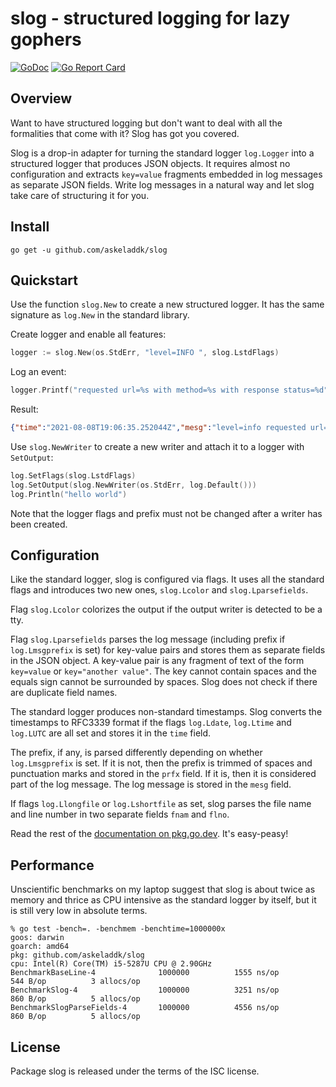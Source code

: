 # slog - structured logging for lazy gophers

[![GoDoc](https://godoc.org/github.com/askeladdk/slog?status.png)](https://godoc.org/github.com/askeladdk/slog)
[![Go Report Card](https://goreportcard.com/badge/github.com/askeladdk/slog)](https://goreportcard.com/report/github.com/askeladdk/slog)

## Overview

Want to have structured logging but don't want to deal with all the formalities that come with it? Slog has got you covered.

Slog is a drop-in adapter for turning the standard logger `log.Logger` into a structured logger that produces JSON objects. It requires almost no configuration and extracts `key=value` fragments embedded in log messages as separate JSON fields. Write log messages in a natural way and let slog take care of structuring it for you.

## Install

```
go get -u github.com/askeladdk/slog
```

## Quickstart

Use the function `slog.New` to create a new structured logger.
It has the same signature as `log.New` in the standard library.

Create logger and enable all features:

```go
logger := slog.New(os.StdErr, "level=INFO ", slog.LstdFlags)
```

Log an event:

```go
logger.Printf("requested url=%s with method=%s with response status=%d", "/index.html", "GET", 200)
```

Result:

```json
{"time":"2021-08-08T19:06:35.252044Z","mesg":"level=info requested url=/index.html with method=GET with response status=200","level":"info","url":"/index.html","method":"GET","status":200}
```

Use `slog.NewWriter` to create a new writer and attach it to a logger with `SetOutput`:

```go
log.SetFlags(slog.LstdFlags)
log.SetOutput(slog.NewWriter(os.StdErr, log.Default()))
log.Println("hello world")
```

Note that the logger flags and prefix must not be changed after a writer has been created.

## Configuration

Like the standard logger, slog is configured via flags. It uses all the standard flags and introduces two new ones, `slog.Lcolor` and `slog.Lparsefields`.

Flag `slog.Lcolor` colorizes the output if the output writer is detected to be a tty.

Flag `slog.Lparsefields` parses the log message (including prefix if `log.Lmsgprefix` is set) for key-value pairs and stores them as separate fields in the JSON object. A key-value pair is any fragment of text of the form `key=value` or `key="another value"`. The key cannot contain spaces and the equals sign cannot be surrounded by spaces. Slog does not check if there are duplicate field names.

The standard logger produces non-standard timestamps.
Slog converts the timestamps to RFC3339 format if the
flags `log.Ldate`, `log.Ltime` and `log.LUTC` are all set
and stores it in the `time` field.

The prefix, if any, is parsed differently depending on whether `log.Lmsgprefix` is set.
If it is not, then the prefix is trimmed of spaces and punctuation marks and stored in the `prfx` field.
If it is, then it is considered part of the log message. The log message is stored in the `mesg` field.

If flags `log.Llongfile` or `log.Lshortfile` as set, slog parses the file name and line number in two separate fields `fnam` and `flno`.

Read the rest of the [documentation on pkg.go.dev](https://pkg.go.dev/github.com/askeladdk/slog). It's easy-peasy!

## Performance

Unscientific benchmarks on my laptop suggest that slog is about twice
as memory and thrice as CPU intensive as the standard logger by itself,
but it is still very low in absolute terms.

```
% go test -bench=. -benchmem -benchtime=1000000x
goos: darwin
goarch: amd64
pkg: github.com/askeladdk/slog
cpu: Intel(R) Core(TM) i5-5287U CPU @ 2.90GHz
BenchmarkBaseLine-4          	 1000000	      1555 ns/op	     544 B/op	       3 allocs/op
BenchmarkSlog-4              	 1000000	      3251 ns/op	     860 B/op	       5 allocs/op
BenchmarkSlogParseFields-4   	 1000000	      4556 ns/op	     860 B/op	       5 allocs/op
```

## License

Package slog is released under the terms of the ISC license.
